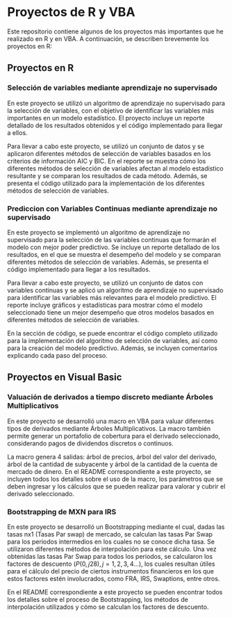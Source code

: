 # Proyectos de R y VBA
Este repositorio contiene algunos de los proyectos más importantes que he realizado en R y en VBA. A continuación, se describen brevemente los proyectos 
en R:

## Proyectos en R
### Selección de variables mediante aprendizaje no supervisado
En este proyecto se utilizó un algoritmo de aprendizaje no supervisado para la selección de variables, con el objetivo de identificar las variables más 
importantes en un modelo estadístico. El proyecto incluye un reporte detallado de los resultados obtenidos y el código implementado para llegar a ellos.

Para llevar a cabo este proyecto, se utilizó un conjunto de datos y se aplicaron diferentes métodos de selección de variables basados en los criterios de 
información AIC y BIC. En el reporte se muestra cómo los diferentes métodos de selección de variables afectan al modelo estadístico resultante y se comparan 
los resultados de cada método. Además, se presenta el código utilizado para la implementación de los diferentes métodos de selección de variables.

### Prediccion con Variables Continuas mediante aprendizaje no supervisado
En este proyecto se implementó un algoritmo de aprendizaje no supervisado para la selección de las variables continuas que formarán el modelo con mejor poder 
predictivo. Se incluye un reporte detallado de los resultados, en el que se muestra el desempeño del modelo y se comparan diferentes métodos de selección de 
variables. Además, se presenta el código implementado para llegar a los resultados.

Para llevar a cabo este proyecto, se utilizó un conjunto de datos con variables continuas y se aplicó un algoritmo de aprendizaje no supervisado para 
identificar las variables más relevantes para el modelo predictivo. El reporte incluye gráficos y estadísticas para mostrar cómo el modelo seleccionado tiene 
un mejor desempeño que otros modelos basados en diferentes métodos de selección de variables.

En la sección de código, se puede encontrar el código completo utilizado para la implementación del algoritmo de selección de variables, así como para la 
creación del modelo predictivo. Además, se incluyen comentarios explicando cada paso del proceso.

## Proyectos en Visual Basic
### Valuación de derivados a tiempo discreto mediante Árboles Multiplicativos

En este proyecto se desarrolló una macro en VBA para valuar diferentes tipos de derivados mediante Árboles Multiplicativos. La macro también permite generar 
un portafolio de cobertura para el derivado seleccionado, considerando pagos de dividendos discretos o continuos.

La macro genera 4 salidas: árbol de precios, árbol del valor del derivado, árbol de la cantidad de subyacente y árbol de la cantidad de la cuenta de mercado 
de dinero. En el README correspondiente a este proyecto, se incluyen todos los detalles sobre el uso de la macro, los parámetros que se deben ingresar y los 
cálculos que se pueden realizar para valorar y cubrir el derivado seleccionado.

### Bootstrapping de MXN para IRS

En este proyecto se desarrolló un Bootstrapping mediante el cual, dadas las tasas nx1 (Tasas Par swap) de mercado, se calculan las tasas Par Swap para los 
periodos intermedios en los cuales no se conoce dicha tasa. Se utilizaron diferentes métodos de interpolación para este cálculo. Una vez obtenidas las tasas 
Par Swap para todos los periodos, se calcularon los factores de descuento ($P(0,j28),j=1,2,3,4...$), los cuales resultan útiles para el cálculo del precio de 
ciertos instrumentos financieros en los que estos factores estén involucrados, como FRA, IRS, Swaptions, entre otros.

En el README correspondiente a este proyecto se pueden encontrar todos los detalles sobre el proceso de Bootstrapping, los métodos de interpolación 
utilizados y cómo se calculan los factores de descuento.
